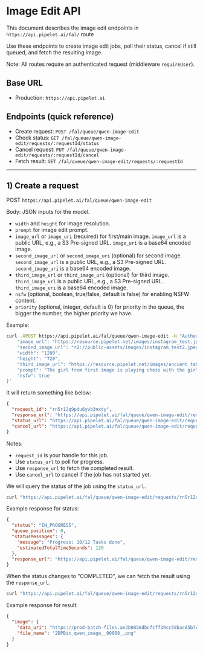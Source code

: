 # Image Edit API

This document describes the image edit endpoints in `https://api.pipelet.ai/fal/` route

Use these endpoints to create image edit jobs, poll their status, cancel if still queued, and fetch the resulting image.

Note: All routes require an authenticated request (middleware `requireUser`).

## Base URL

- Production: `https://api.pipelet.ai`


## Endpoints (quick reference)

- Create request: `POST /fal/queue/qwen-image-edit`
- Check status: `GET /fal/queue/qwen-image-edit/requests/:requestId/status`
- Cancel request: `PUT /fal/queue/qwen-image-edit/requests/:requestId/cancel`
- Fetch result: `GET /fal/queue/qwen-image-edit/requests/:requestId`

---

## 1) Create a request

POST `https://api.pipelet.ai/fal/queue/qwen-image-edit`

Body: JSON inputs for the model.
- `width` and `height` for image resolution.
- `prompt` for image edit prompt.
- `image_url` or `image_uri` (required) for first/main image. `image_url` is a public URL, e.g., a S3 Pre-signed URL. `image_uri` is a base64 encoded image.
- `second_image_url` or `second_image_uri` (optional) for second image. `second_image_url` is a public URL, e.g., a S3 Pre-signed URL. `second_image_uri` is a base64 encoded image.
- `third_image_url` or `third_image_uri` (optional) for third image. `third_image_url` is a public URL, e.g., a S3 Pre-signed URL. `third_image_uri` is a base64 encoded image.
- `nsfw` (optional, boolean, true/false, default is false) for enabling NSFW content.
- `priority` (optional, integer, default is 0) for priority in the queue, the bigger the number, the higher priority we have.

Example:
```bash
curl -XPOST https://api.pipelet.ai/fal/queue/qwen-image-edit -H "Authorization: Bearer <your-api-key>" -d '{
    "image_url": "https://resource.pipelet.net/images/instagram_test.jpeg",
    "second_image_url": "r2://public-assets/images/instagram_test2.jpeg",
    "width": "1280",
    "height": "720",
    "third_image_url": "https://resource.pipelet.net/images/ancient_table.jpg",
    "prompt": "The girl from first image is playing chess with the girl from second image, on the ancient table from third image.",
    "nsfw": true
}'

```
It will return something like below:
```json
{
  "request_id": "rn5r12q9pdu6yvb3nxty",
  "response_url": "https://api.pipelet.ai/fal/queue/qwen-image-edit/requests/rn5r12q9pdu6yvb3nxty",
  "status_url": "https://api.pipelet.ai/fal/queue/qwen-image-edit/requests/rn5r12q9pdu6yvb3nxty/status",
  "cancel_url": "https://api.pipelet.ai/fal/queue/qwen-image-edit/requests/rn5r12q9pdu6yvb3nxty/cancel"
}
```
Notes:
- `request_id` is your handle for this job.
- Use `status_url` to poll for progress.
- Use `response_url` to fetch the completed result.
- Use `cancel_url` to cancel if the job has not started yet.


We will query the status of the job using the `status_url`.
```bash
curl "https://api.pipelet.ai/fal/queue/qwen-image-edit/requests/rn5r12q9pdu6yvb3nxty/status" -H "Authorization: Bearer $API_GATEWAY_USER_TOKEN"
```
Example response for status:

```json
{
  "status": "IN_PROGRESS",
  "queue_position": 0,
  "statusMessages": {
    "message": "Progress: 10/12 Tasks done",
    "estimatedTotalTimeSeconds": 120
  },
  "response_url": "https://api.pipelet.ai/fal/queue/qwen-image-edit/requests/rn5r12q9pdu6yvb3nxty"
}
```
When the status changes to "COMPLETED", we can fetch the result using the `response_url`.
```bash
curl "https://api.pipelet.ai/fal/queue/qwen-image-edit/requests/rn5r12q9pdu6yvb3nxty" -H "Authorization: Bearer $API_GATEWAY_USER_TOKEN"
```
Example response for result:
```json
{
  "image": {
    "data_uri": "https://prod-batch-files.ae2b0858dbcfcff39cc58bac85b7c66d.r2.cloudflarestorage.com/outputs/qwen_image_edit_api/2DPBix_qwen_image__00008_.png?X-Amz-Expires=7200&X-Amz-Date=20251025T051931Z&X-Amz-Algorithm=AWS4-HMAC-SHA256&X-Amz-Credential=9ca0f6abba71e6073fe4c8a9b21997d5%2F20251025%2Fauto%2Fs3%2Faws4_request&X-Amz-SignedHeaders=host&X-Amz-Signature=1031cdf308033f8cd7f9600379d16b6ac969bdb412986bc310c138ef33e1f88f",
    "file_name": "2DPBix_qwen_image__00008_.png"
  }
}
```

